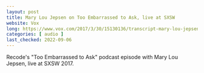 ```yaml
---
layout: post
title: Mary Lou Jepsen on Too Embarrassed to Ask, live at SXSW
website: Vox
long: https://www.vox.com/2017/3/30/15130136/transcript-mary-lou-jepsen-one-laptop-per-child-too-embarrassed-to-ask-live-sxsw
categories: [ audio ]
last_checked: 2022-09-06
---
```

Recode's "Too Embarrassed to Ask" podcast episode with Mary Lou Jepsen, live at
SXSW 2017.